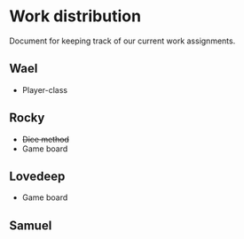 # Work distribution
Document for keeping track of our current work assignments.

## Wael

* Player-class

## Rocky

* ~~Dice method~~
* Game board

## Lovedeep

* Game board

## Samuel
